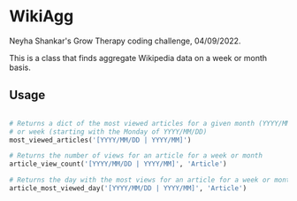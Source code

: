 # WikiAgg

Neyha Shankar's Grow Therapy coding challenge, 04/09/2022.

This is a class that finds aggregate Wikipedia data on a week or month basis.

## Usage

```python

# Returns a dict of the most viewed articles for a given month (YYYY/MM)
# or week (starting with the Monday of YYYY/MM/DD)
most_viewed_articles('[YYYY/MM/DD | YYYY/MM]')

# Returns the number of views for an article for a week or month
article_view_count('[YYYY/MM/DD | YYYY/MM]', 'Article')

# Returns the day with the most views for an article for a week or month
article_most_viewed_day('[YYYY/MM/DD | YYYY/MM]', 'Article')
```
